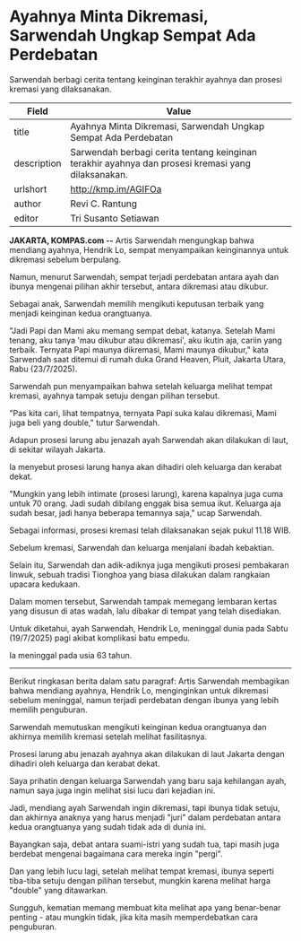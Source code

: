 # Ayahnya Minta Dikremasi, Sarwendah Ungkap Sempat Ada Perdebatan

Sarwendah berbagi cerita tentang keinginan terakhir ayahnya dan prosesi kremasi yang dilaksanakan.

| Field       | Value                                                       |
|-------------|-------------------------------------------------------------|
| title       | Ayahnya Minta Dikremasi, Sarwendah Ungkap Sempat Ada Perdebatan |
| description | Sarwendah berbagi cerita tentang keinginan terakhir ayahnya dan prosesi kremasi yang dilaksanakan. |
| urlshort    | http://kmp.im/AGIFOa |
| author      | Revi C. Rantung |
| editor      | Tri Susanto Setiawan |

**JAKARTA, KOMPAS.com --** Artis Sarwendah mengungkap bahwa mendiang ayahnya, Hendrik Lo, sempat menyampaikan keinginannya untuk dikremasi sebelum berpulang.

Namun, menurut Sarwendah, sempat terjadi perdebatan antara ayah dan ibunya mengenai pilihan akhir tersebut, antara dikremasi atau dikubur.

Sebagai anak, Sarwendah memilih mengikuti keputusan terbaik yang menjadi keinginan kedua orangtuanya.

"Jadi Papi dan Mami aku memang sempat debat, katanya. Setelah Mami tenang, aku tanya \'mau dikubur atau dikremasi\', aku ikutin aja, cariin yang terbaik. Ternyata Papi maunya dikremasi, Mami maunya dikubur," kata Sarwendah saat ditemui di rumah duka Grand Heaven, Pluit, Jakarta Utara, Rabu (23/7/2025).

Sarwendah pun menyampaikan bahwa setelah keluarga melihat tempat kremasi, ayahnya tampak setuju dengan pilihan tersebut.

"Pas kita cari, lihat tempatnya, ternyata Papi suka kalau dikremasi, Mami juga beli yang double," tutur Sarwendah.

Adapun prosesi larung abu jenazah ayah Sarwendah akan dilakukan di laut, di sekitar wilayah Jakarta.

Ia menyebut prosesi larung hanya akan dihadiri oleh keluarga dan kerabat dekat.

"Mungkin yang lebih intimate (prosesi larung), karena kapalnya juga cuma untuk 70 orang. Jadi sudah dibilang enggak bisa semua ikut. Keluarga aja sudah besar, jadi hanya beberapa temannya saja," ucap Sarwendah.

Sebagai informasi, prosesi kremasi telah dilaksanakan sejak pukul 11.18 WIB.

Sebelum kremasi, Sarwendah dan keluarga menjalani ibadah kebaktian.

Selain itu, Sarwendah dan adik-adiknya juga mengikuti prosesi pembakaran linwuk, sebuah tradisi Tionghoa yang biasa dilakukan dalam rangkaian upacara kedukaan.

Dalam momen tersebut, Sarwendah tampak memegang lembaran kertas yang disusun di atas wadah, lalu dibakar di tempat yang telah disediakan.

Untuk diketahui, ayah Sarwendah, Hendrik Lo, meninggal dunia pada Sabtu (19/7/2025) pagi akibat komplikasi batu empedu.

Ia meninggal pada usia 63 tahun.

---
Berikut ringkasan berita dalam satu paragraf: Artis Sarwendah membagikan bahwa mendiang ayahnya, Hendrik Lo, menginginkan untuk dikremasi sebelum meninggal, namun terjadi perdebatan dengan ibunya yang lebih memilih penguburan.

 Sarwendah memutuskan mengikuti keinginan kedua orangtuanya dan akhirnya memilih kremasi setelah melihat fasilitasnya.

 Prosesi larung abu jenazah ayahnya akan dilakukan di laut Jakarta dengan dihadiri oleh keluarga dan kerabat dekat.



Saya prihatin dengan keluarga Sarwendah yang baru saja kehilangan ayah, namun saya juga ingin melihat sisi lucu dari kejadian ini.

 Jadi, mendiang ayah Sarwendah ingin dikremasi, tapi ibunya tidak setuju, dan akhirnya anaknya yang harus menjadi "juri" dalam perdebatan antara kedua orangtuanya yang sudah tidak ada di dunia ini.

 Bayangkan saja, debat antara suami-istri yang sudah tua, tapi masih juga berdebat mengenai bagaimana cara mereka ingin "pergi".

 Dan yang lebih lucu lagi, setelah melihat tempat kremasi, ibunya seperti tiba-tiba setuju dengan pilihan tersebut, mungkin karena melihat harga "double" yang ditawarkan.

 Sungguh, kematian memang membuat kita melihat apa yang benar-benar penting - atau mungkin tidak, jika kita masih memperdebatkan cara penguburan.
